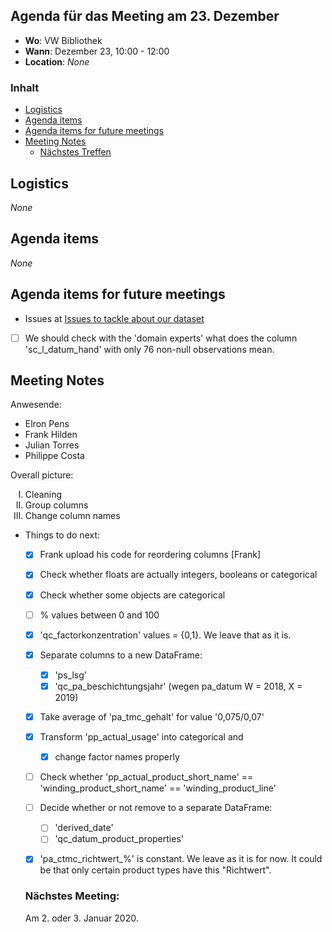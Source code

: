 ## Agenda für das Meeting am 23. Dezember
- **Wo**: VW Bibliothek
- **Wann**: Dezember 23, 10:00 - 12:00 
- **Location**: *None*

### Inhalt

* [Logistics](#logistics)
* [Agenda items](#agenda-items)
* [Agenda items for future meetings](#agenda-items-for-future-meetings)
* [Meeting Notes](#meeting-notes)
  * [Nächstes Treffen](#nächstes-meeting)

## Logistics

*None*

## Agenda items

*None*

## Agenda items for future meetings

- Issues at [Issues to tackle about our dataset](https://github.com/philippesamuel/DA_Chem_Projekt/issues/4#issue-538569276)
- [ ] We should check with the 'domain experts' what does the column 'sc_l_datum_hand' with only 76 non-null observations mean.

## Meeting Notes

Anwesende:
- Elron Pens
- Frank Hilden
- Julian Torres
- Philippe Costa

Overall picture:
<ol type="I">
<li>Cleaning</li>
<li>Group columns</li>
<li>Change column names</li>
</ol>

- Things to do next:
  - [x] Frank upload his code for reordering columns [Frank]
  - [x] Check whether floats are actually integers, booleans or categorical
  - [x] Check whether some objects are categorical
  - [ ] % values between 0 and 100
  - [x] 'qc_factorkonzentration' values = {0,1}. We leave that as it is.
  
  - [x] Separate columns to a new DataFrame:
      - [x] 'ps_lsg'
      - [x] 'qc_pa_beschichtungsjahr' (wegen pa_datum W = 2018, X = 2019) 
  
  - [x] Take average of 'pa_tmc_gehalt' for value '0,075/0,07'
  - [x] Transform 'pp_actual_usage' into categorical and
      - [x] change factor names properly
      
  - [ ] Check whether 'pp_actual_product_short_name' == 'winding_product_short_name' == 'winding_product_line' 
  - [ ] Decide whether or not remove to a separate DataFrame:
      - [ ] 'derived_date'
      - [ ] 'qc_datum_product_properties'
      
  - [x] 'pa_ctmc_richtwert_%' is constant. We leave as it is for now. It could be that only certain product types have this "Richtwert".
  
  ### Nächstes Meeting:
  
  Am 2. oder 3. Januar 2020. 
